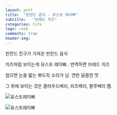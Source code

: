 ```yaml
---
layout: post
title:  "핀란드 음식 - 유스또 레이빠"
subtitle:   "브레드 치즈"
categories: life
tags: cook
comments: true
header-img: 
---
```


핀란드 친구가 가져온 핀란드 음식

치즈처럼 보이는게 유스또 레이빠.. 번역하면 브레드 치즈

씹으면 눈을 밟는 뽀드득 소리가 남. 연한 달콤한 맛

그 위에 보이는 것은 클라우드베리, 라즈베리, 블루베리 쨈.

 ![유스또레이빠](https://youngsungson.github.io/assets/img/life/20130913-life-cook1.jpeg)
 
 ![유스또레이빠](https://youngsungson.github.io/assets/img/life/20130913-life-cook2.jpeg)
 
 
 
 

